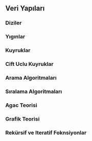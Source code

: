 ## Veri Yapıları

### Diziler
### Yıgınlar
### Kuyruklar
### Cift Uclu Kuyruklar
### Arama Algoritmaları
### Sıralama Algoritmaları
### Agac Teorisi
### Grafik Teorisi
### Rekürsif ve Iteratif Foknsiyonlar
